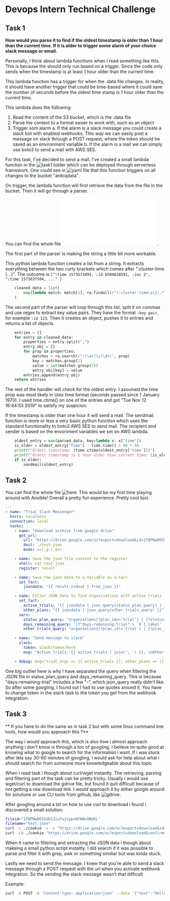 # Devops Intern Technical Challenge

## Task 1

**How would you parse it to find if the oldest timestamp is older than 1 hour than the current time. If it is older to trigger some alarm of your choice slack message or email.**

Personally, I think about lambda functions when I read something like this. This is because the should only run based on a trigger. Since the code only sends when the timestamp is at least 1 hour older than the current time.

This lambda function has a trigger for when the .data file changes. In reality, it should have another trigger that could be time-based where it could save the number of seconds before the oldest time stamp is 1 hour older than the current time.

This lambda does the following:

1. Read the content of the S3 bucket, which is the .data file
2. Parse the content to a format easier to work with, such as an object
3. Trigger som alarm
   a. If the alarm is a slack message you could create a slack bot with enabled webhooks. This way we can easily post a message on slack through a POST request, where the token should be saved as an environment variable
   b. If the alarm is a mail we can simply use boto3 to send a mail with AWS SES.

For this task, I've decided to send a mail. I've created a small lambda function in the ![task1](./task1) tolder which can be deployed through serverless framework. One could see in ![yaml file](./serverless.yml) that this function triggers on all changes to the bucket "ardoqdata".

On trigger, the lambda function will first retrieve the data from the file in the bucket. Then it will go through a parser.

You can find the whole file ![here](./parser.py).

The first part of the parser is making the string a little bit more workable.

This python lambda function creates a list from a string. It extracts everything between the two curly brackets which comes after ":cluster-time {...}". The outcome is `[":time 1573573493, :id 6509638591, :inc 2", ":time 1573637584, ..." ]`

```python
    cleaned_data = list(
        map(lambda match: match[1], re.findall(r"(:cluster-time\s\{(.*?)\})", data))
    )
```

The second part of the parser will loop through this list, split it on commas and use regex to extract key value pairs. They have the format `:key pair`, for example `:id 123`. Then it creates an object, pushes it to entries and returns a list of objects.

```python
    entries = []
    for entry in cleaned_data:
        properties = entry.split(",")
        entry_obj = {}
        for prop in properties:
            matches = re.search(r":(\w+)\s(\d+)", prop)
            key = matches.group(1)
            value = int(matches.group(2))
            entry_obj[key] = value
        entries.append(entry_obj)
    return entries
```

The rest of the handler will check for the oldest entry. I assumed the time prop was most likely in Unix time format (seconds passed since 1 January 1970). I used time.ctime() on one of the entries and got "Tue Nov 12 16:44:53 2019" to satisfy my suspicion.

If the timestamp is older than one hour it will send a mail. The sendmail function is more or less a very basic python function which uses the standard functionality to boto3 AWS SES to send mail. The recipient and sender is based on the envoriment variables we set on AWS lambda.

```python
    oldest_entry = max(parsed_data, key=lambda x: x["time"])
    is_older = oldest_entry["time"] - time.time() > 60 * 60
    print(f"Oldest timestamp: {time.ctime(oldest_entry['time'])}")
    print(f"Oldest timestamp is 1 hour older than current time: {is_older}")
    if is_older:
        sendmail(oldest_entry)
```

## Task 2

You can find the whole file ![here](./task2/play.yaml). This would be my first time playing around with Ansible! Overall a pretty fun experience. Pretty cool tool.

```yaml
---
- name: "Trial Slack Messenger"
  hosts: localhost
  connection: local
  tasks:
    - name: "Download archive from google drive"
      get_url:
        url: "https://drive.google.com/uc?export=download&id=1fQPNwD65XdbI3iu7ujCppxN7NWv9NUKL"
        dest: ./test.json
        mode: u=r,g-r,o=r

    - name: Save the json file content to the register
      shell: cat test.json
      register: result

    - name: Save the json data to a Variable as a Fact
      set_fact:
        jsondata: "{{ result.stdout | from_json }}"

    - name: Filter JSON data to find organizations with active trials
      set_fact:
        active_trials: "{{ jsondata | json_query(status_plan_query) | json_query(days_remaining_query) }}"
        other_plans: "{{ jsondata | json_query(other_trials_query) }}"
      vars:
        status_plan_query: "organzations[?plan_id=='trial'] | [?status=='in_trial']"
        days_remaining_query: '[?"days-remaining-trial" > `0`].label'
        other_trials_query: "organzations[?plan_id!='trial'] | [?plan_id!='employee'].label"

    - name: "Send message to slack"
      slack:
        token: slack/token/here
        msg: "Active trials: {{ active_trials | join(', ') }}, \nOther active plans: {{ other_plans | join(', ')}}"

    - debug: msg="trial_orgs => {{ active_trials }}, other_plans => {{ other_plans }}"
```

One big outlier here is why I have separated the query when filtering the JSON file in status_plan_query and days_remaining_query. This is because "days-remaining-trial" includes a few "-", which json_query really didn't like. So after some googling, I found out I had to use quotes around it. You have to change token in the slack task to the token you get from the webhook integration.

## Task 3

** If you have to do the same as in task 2 but with some linux command line tools, how would you approach this ?**

The way i would approach this, which is also how i almost approach anything i don't know is through a ton of googling. I believe im quite good at knowing what to google to search for the information i want. If i was stuck after lets say 30-60 minutes of googling, i would ask for help about what i should search for from someone more knowledgeable about this topic

When i read task i though about curl/wget instantly. The retrieving, parsing and filtering part of the task can be pretty tricky. Usually i would use wget/curl to download the gdrive file, but found it quit difficult because of not getting a raw download link. I would approach it by either google around for solutions or use CLI tools from github, like ![gdrive](https://github.com/gdrive-org/gdrive).

After googling around a bit on how to use curl to download i found i discovered a small solution:

```bash
fileid="1fQPNwD65XdbI3iu7ujCppxN7NWv9NUKL"
filename="test.json"
curl -c ./cookie -s -L "https://drive.google.com/uc?export=download&id=${fileid}" > /dev/null
curl -Lb ./cookie "https://drive.google.com/uc?export=download&confirm=`awk '/download/ {print $NF}' ./cookie`&id=${fileid}" -o ${filename}
```

When it came to filtering and extracting the JSON data i though about makeing a small python script instaltly. I did search if it was possible to parse and filter it with grep, awk or something similiar but was kinda stuck.

Lastly we need to send the message. I knew that you're able to send a slack message through a POST request with the url when you activate webhook integration. So the sending the slack message wasn't that difficult

Example:

```bash
curl -X POST -H 'Content-type: application/json' --data '{"text":"Hello, World!"}' https://hooks.slack.com/services/{ Token Here }
```
